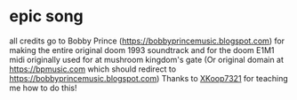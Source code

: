 # epic song
all credits go to Bobby Prince (https://bobbyprincemusic.blogspot.com) for making the entire original doom 1993 soundtrack and for the doom E1M1 midi originally used for at mushroom kingdom's gate (Or original domain at https://bpmusic.com which should redirect to https://bobbyprincemusic.blogspot.com)
Thanks to [XKoop7321](https://www.youtube.com/@XKoop7321Main) for teaching me how to do this!
